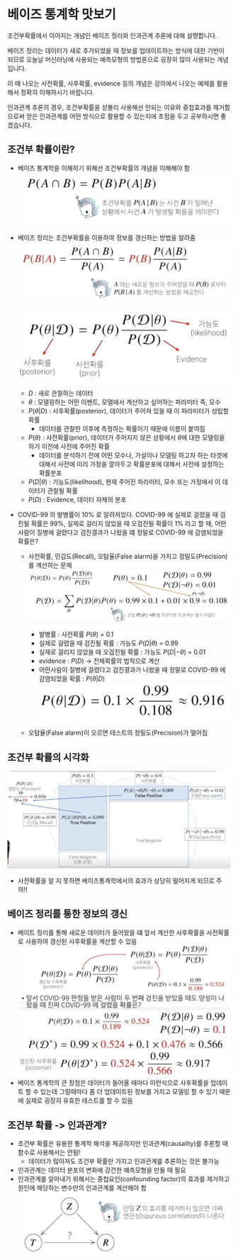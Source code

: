 # 베이즈 통계학 맛보기

조건부확률에서 이어지는 개념인 베이즈 정리와 인과관계 추론에 대해 설명합니다.

베이즈 정리는 데이터가 새로 추가되었을 때 정보를 업데이트하는 방식에 대한 기반이 되므로 오늘날 머신러닝에 사용되는 예측모형의 방법론으로 굉장히 많이 사용되는 개념입니다. 

이 때 나오는 사전확률, 사후확률, evidence 등의 개념은 강의에서 나오는 예제를 활용해서 정확히 이해하시기 바랍니다.

인과관계 추론의 경우, 조건부확률을 섣불리 사용해선 안되는 이유와 중첩효과를 제거함으로써 얻은 인과관계를 어떤 방식으로 활용할 수 있는지에 초점을 두고 공부하시면 좋겠습니다.

## 조건부 확률이란?

- 베이즈 통계학을 이해하기 위해선 조건부확률의 개념을 이해해야 함
    ![](./img/2021-08-05-15-01-49.png)
- 베이즈 정리는 조건부확률을 이용하여 정보를 갱신하는 방법을 알려줌
    ![](./img/2021-08-05-15-02-31.png)

    ![](./img/2021-08-05-15-04-48.png)
    - $D$ : 새로 관찰하는 데이터
    - $\theta$ : 모델링하는 어떤 이벤트, 모델에서 계산하고 싶어하는 파라미터 즉, 모수
    - $P(\theta|D)$ : 사후확률(posterior), 데이터가 주어져 있을 때 이 파라미터가 성립할 확률
      - 데이터를 관찰한 이후에 측정하는 확률이기 때문에 이름이 붙여짐
    - $P(\theta)$ : 사전확률(prior), 데이터가 주어지지 않은 상황에서 $\theta$에 대한 모델링을 하기 이전에 사전에 주어진 확률
      - 데이터를 분석하기 전에 어떤 모수나, 가설이나 모델링 하고자 하는 타겟에 대해서 사전에 미리 가정을 깔아두고 확률분포에 대해서 사전에 설정하는 확률분포
    - $P(D|\theta)$ : 가능도(likelihood), 현재 주어진 파라미터, 모수 또는 가정에서 이 데이터가 관찰될 확률
    - $P(D)$ : Evidence, 데이터 자체의 분포

- COVID-99 의 발병률이 10% 로 알려져있다. COVID-99 에 실제로 걸렸을 때 검진될 확률은 99%, 실제로 걸리지 않았을 때 오검진될 확률이 1% 라고 할 때, 어떤 사람이 질병에 걸렸다고 검진결과가 나왔을 떄 정말로 COVID-99 에 감염되었을 확률은?
  - 사전확률, 민감도(Recall), 오탐율(False alarm)을 가지고 정밀도(Precision)를 계산하는 문제
    ![](./img/2021-08-05-15-19-13.png)
    - 발병률 : 사전확률 $P(\theta)$ = 0.1
    - 실제로 걸렸을 때 검진될 확률 : 가능도 $P(D|\theta)$ = 0.99
    - 실제로 걸리지 않았을 때 오검진될 확률 : 가능도 $P(D|-\theta)$ = 0.01
    - evidence : $P(D)$  -> 전체확률의 법칙으로 계산
    - 어떤사람이 질병에 걸렸다고 검진결과가 나왔을 때 정말로 COVID-99 에 감염되었을 확률 : $P(\theta|D)$
    ![](./img/2021-08-05-15-20-51.png)
    
  - 오탐율(False alarm)이 오르면 테스트의 정밀도(Precision)가 떨어짐

## 조건부 확률의 시각화

![](./img/2021-08-05-15-27-19.png)

- 사전확률을 알 지 못하면 베이즈통계학에서의 효과가 상당히 떨어지게 되므로 주의!!

## 베이즈 정리를 통한 정보의 갱신

- 베이트 정리를 통해 새로운 데이터가 들어왔을 떄 앞서 계산한 사후확률을 사전확률로 사용하여 갱신된 사후확률을 계산할 수 있음
    ![](./img/2021-08-05-15-30-01.png)
    ![](./img/2021-08-05-15-31-05.png)
- 베이즈 통계학의 큰 장점은 데이터가 들어올 때마다 이런식으로 사후확률을 업데이트 할 수 있는데 그럴때마다 좀 더 업데이트된 정보를 가지고 모델링 할 수 있기 때문에 실제로 굉장히 유효한 테스트를 할 수 있음

## 조건부 확률 -> 인과관계?

- 조건부 확률은 유용한 통계적 해석을 제공하지만 인과관계(causality)를 추론할 때 함수로 사용해서는 안됨!
  - 데이터가 많아져도 조건부 확률만 가지고 인과관계를 추론하는 것은 불가능
- 인과관계는 데이터 분포의 변화에 강건한 예측모형을 만들 때 필요
- 인과관계를 알아내기 위해서는 중첩요인(confounding factor)의 효과를 제거하고 원인에 해당하는 변수만의 인과관계를 계산해야 함
    ![](./img/2021-08-05-15-35-17.png)


